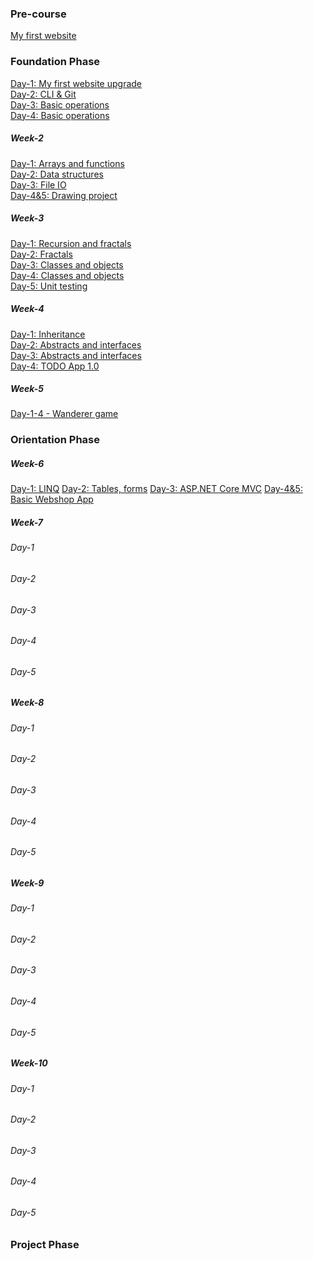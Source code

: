 ### Pre-course<br/>
[My first website](https://github.com/green-fox-academy/ezsofi/tree/master/precourse/myFirstWebsite)<br/>

### Foundation Phase<br/>
[Day-1: My first website upgrade](https://github.com/green-fox-academy/ezsofi/tree/master/week-01/day-1)<br/>
[Day-2: CLI & Git](https://github.com/green-fox-academy/ezsofi/tree/master/week-01/day-2)<br/>
[Day-3: Basic operations](https://github.com/green-fox-academy/ezsofi/tree/master/week-01/day-3)<br/>
[Day-4: Basic operations](https://github.com/green-fox-academy/ezsofi/tree/master/week-01/day-4)<br/>

##### Week-2
[Day-1: Arrays and functions](https://github.com/green-fox-academy/ezsofi/tree/master/week-02/day-1)<br/>
[Day-2: Data structures](https://github.com/green-fox-academy/ezsofi/tree/master/week-02/day-2)<br/>
[Day-3: File IO](https://github.com/green-fox-academy/ezsofi/tree/master/week-02/day-3)<br/>
[Day-4&5: Drawing project](https://github.com/green-fox-academy/ezsofi/tree/master/week-02/day-4-5)<br/>

##### Week-3
[Day-1: Recursion and fractals](https://github.com/green-fox-academy/ezsofi/tree/master/week-03/day-1)<br/>
[Day-2: Fractals](https://github.com/green-fox-academy/ezsofi/tree/master/week-03/day-2)<br/>
[Day-3: Classes and objects](https://github.com/green-fox-academy/ezsofi/tree/master/week-03/day-3)<br/>
[Day-4: Classes and objects](https://github.com/green-fox-academy/ezsofi/tree/master/week-03/day-4)<br/>
[Day-5: Unit testing](https://github.com/green-fox-academy/ezsofi/tree/master/week-03/day-5)<br/>

##### Week-4
[Day-1: Inheritance](https://github.com/green-fox-academy/ezsofi/tree/master/week-04/day-1)<br/>
[Day-2: Abstracts and interfaces](https://github.com/green-fox-academy/ezsofi/tree/master/week-04/day-2)<br/>
[Day-3: Abstracts and interfaces](https://github.com/green-fox-academy/ezsofi/tree/master/week-04/day-3)<br/>
[Day-4: TODO App 1.0](https://github.com/green-fox-academy/ezsofi/tree/master/week-04/day-4)<br/>

##### Week-5
[Day-1-4 - Wanderer game](https://github.com/ezsofi/Wanderer-cs-Latest)<br/>

### Orientation Phase
##### Week-6
[Day-1: LINQ](https://github.com/green-fox-academy/ezsofi/tree/master/week-06/day-1)
[Day-2: Tables, forms](https://github.com/green-fox-academy/ezsofi/tree/master/week-06/day-2)
[Day-3: ASP.NET Core MVC](https://github.com/green-fox-academy/ezsofi/tree/master/week-06/day-3)
[Day-4&5: Basic Webshop App](https://github.com/green-fox-academy/ezsofi/tree/master/week-06/day-4_5/MyShop)

##### Week-7
###### Day-1
###### Day-2
###### Day-3
###### Day-4
###### Day-5

##### Week-8
###### Day-1
###### Day-2
###### Day-3
###### Day-4
###### Day-5

##### Week-9
###### Day-1
###### Day-2
###### Day-3
###### Day-4
###### Day-5

##### Week-10
###### Day-1
###### Day-2
###### Day-3
###### Day-4
###### Day-5

### Project Phase



